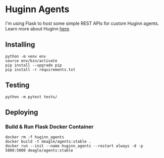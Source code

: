 # Huginn Agents
I'm using Flask to host some simple REST APIs for custom Huginn agents. Learn more about Huginn [here](https://github.com/huginn/huginn).

## Installing
```
python -m venv env
source env/bin/activate
pip install --upgrade pip
pip install -r requirements.txt
```

## Testing
```
python -m pytest tests/
```

## Deploying

### Build & Run Flask Docker Container
```
docker rm -f huginn_agents
docker build -t deagle/agents:stable .
docker run --init --name huginn_agents --restart always -d -p 5800:5000 deagle/agents:stable
```
